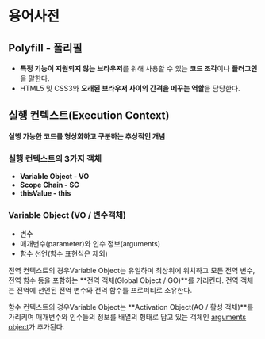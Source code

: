 # 용어사전

## Polyfill - 폴리필

* **특정 기능이 지원되지 않는 브라우저**를 위해 사용할 수 있는 **코드 조각**이나 **플러그인**을 말한다.
* HTML5 및 CSS3와 **오래된 브라우저 사이의 간격을 메꾸는 역할**을 담당한다.

## 실행 컨텍스트\(Execution Context\)

**실행 가능한 코드를 형상화하고 구분하는 추상적인 개념**

### 실행 컨텍스트의 3가지 객체

* **Variable Object - VO**
* **Scope Chain - SC**
* **thisValue - this**

### Variable Object \(VO / 변수객체\) <a id="21-variable-object-vo--&#xBCC0;&#xC218;&#xAC1D;&#xCCB4;"></a>

* 변수
* 매개변수\(parameter\)와 인수 정보\(arguments\)
* 함수 선언\(함수 표현식은 제외\)

전역 컨텍스트의 경우Variable Object는 유일하며 최상위에 위치하고 모든 전역 변수, 전역 함수 등을 포함하는 **전역 객체\(Global Object / GO\)**를 가리킨다. 전역 객체는 전역에 선언된 전역 변수와 전역 함수를 프로퍼티로 소유한다.

함수 컨텍스트의 경우Variable Object는 **Activation Object\(AO / 활성 객체\)**를 가리키며 매개변수와 인수들의 정보를 배열의 형태로 담고 있는 객체인 [arguments object](https://poiemaweb.com/js-function#61-arguments-%ED%94%84%EB%A1%9C%ED%8D%BC%ED%8B%B0)가 추가된다.

